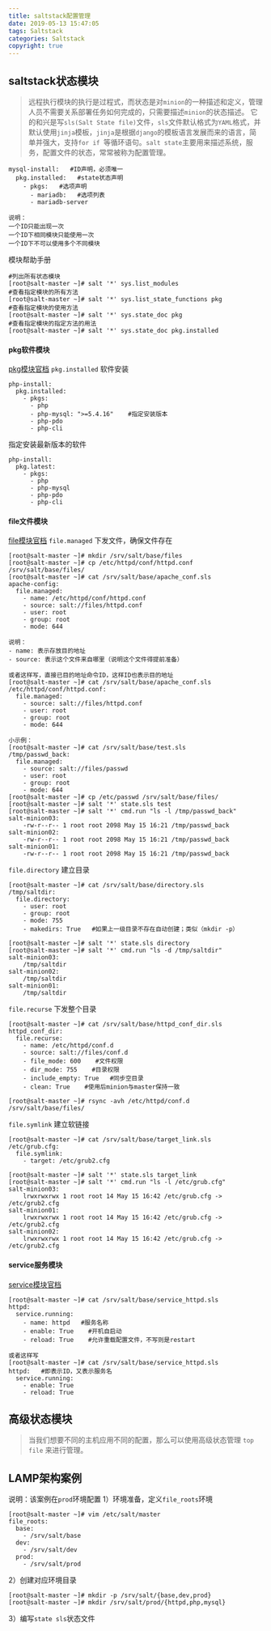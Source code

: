 ```yaml
---
title: saltstack配置管理
date: 2019-05-13 15:47:05
tags: Saltstack
categories: Saltstack
copyright: true
---
```

## saltstack状态模块
>远程执行模块的执行是过程式，而状态是对`minion`的一种描述和定义，管理人员不需要关系部署任务如何完成的，只需要描述`minion`的状态描述。
它的和兴是写`sls(Salt State file)`文件，`sls`文件默认格式为`YAML`格式，并默认使用`jinja`模板，`jinja`是根据`django`的模板语言发展而来的语言，简单并强大，支持`for if `等循环语句。`salt state`主要用来描述系统，服务，配置文件的状态，常常被称为配置管理。

```
mysql-install:   #ID声明，必须唯一
  pkg.installed:   #state状态声明
    - pkgs:   #选项声明
      - mariadb:   #选项列表
      - mariadb-server

说明：
一个ID只能出现一次
一个ID下相同模块只能使用一次
一个ID下不可以使用多个不同模块
```
模块帮助手册
```
#列出所有状态模块
[root@salt-master ~]# salt '*' sys.list_modules
#查看指定模块的所有方法
[root@salt-master ~]# salt '*' sys.list_state_functions pkg
#查看指定模块的使用方法
[root@salt-master ~]# salt '*' sys.state_doc pkg
#查看指定模块的指定方法的用法
[root@salt-master ~]# salt '*' sys.state_doc pkg.installed
```
#### pkg软件模块
[pkg模块官档](https://docs.saltstack.com/en/latest/ref/states/all/salt.states.pkg.html)
`pkg.installed` 软件安装
```
php-install:
  pkg.installed:
    - pkgs:
      - php
      - php-mysql: ">=5.4.16"    #指定安装版本
      - php-pdo
      - php-cli
```
指定安装最新版本的软件
```
php-install:
  pkg.latest:
    - pkgs:
      - php
      - php-mysql
      - php-pdo
      - php-cli
```
#### file文件模块
[file模块官档](https://docs.saltstack.com/en/latest/ref/states/all/salt.states.file.html)
`file.managed` 下发文件，确保文件存在
```
[root@salt-master ~]# mkdir /srv/salt/base/files
[root@salt-master ~]# cp /etc/httpd/conf/httpd.conf /srv/salt/base/files/
[root@salt-master ~]# cat /srv/salt/base/apache_conf.sls 
apache-config:
  file.managed:
    - name: /etc/httpd/conf/httpd.conf
    - source: salt://files/httpd.conf
    - user: root
    - group: root
    - mode: 644

说明：
- name: 表示存放目的地址
- source: 表示这个文件来自哪里（说明这个文件得提前准备）

或者这样写，直接已目的地址命令ID，这样ID也表示目的地址
[root@salt-master ~]# cat /srv/salt/base/apache_conf.sls 
/etc/httpd/conf/httpd.conf:
  file.managed:
    - source: salt://files/httpd.conf
    - user: root
    - group: root
    - mode: 644
```
```
小示例：
[root@salt-master ~]# cat /srv/salt/base/test.sls 
/tmp/passwd_back:
  file.managed:
    - source: salt://files/passwd
    - user: root
    - group: root
    - mode: 644
[root@salt-master ~]# cp /etc/passwd /srv/salt/base/files/
[root@salt-master ~]# salt '*' state.sls test
[root@salt-master ~]# salt '*' cmd.run "ls -l /tmp/passwd_back"
salt-minion03:
    -rw-r--r-- 1 root root 2098 May 15 16:21 /tmp/passwd_back
salt-minion02:
    -rw-r--r-- 1 root root 2098 May 15 16:21 /tmp/passwd_back
salt-minion01:
    -rw-r--r-- 1 root root 2098 May 15 16:21 /tmp/passwd_back
```
`file.directory` 建立目录
```
[root@salt-master ~]# cat /srv/salt/base/directory.sls 
/tmp/saltdir:
  file.directory:
    - user: root
    - group: root
    - mode: 755
    - makedirs: True   #如果上一级目录不存在自动创建；类似（mkdir -p）

[root@salt-master ~]# salt '*' state.sls directory
[root@salt-master ~]# salt '*' cmd.run "ls -d /tmp/saltdir"
salt-minion03:
    /tmp/saltdir
salt-minion02:
    /tmp/saltdir
salt-minion01:
    /tmp/saltdir
```
`file.recurse` 下发整个目录
```
[root@salt-master ~]# cat /srv/salt/base/httpd_conf_dir.sls
httpd_conf_dir:
  file.recurse:
    - name: /etc/httpd/conf.d
    - source: salt://files/conf.d
    - file_mode: 600    #文件权限
    - dir_mode: 755    #目录权限
    - include_empty: True   #同步空目录
    - clean: True    #使用后minion与master保持一致

[root@salt-master ~]# rsync -avh /etc/httpd/conf.d /srv/salt/base/files/
```
`file.symlink` 建立软链接
```
[root@salt-master ~]# cat /srv/salt/base/target_link.sls 
/etc/grub.cfg:
  file.symlink:
    - target: /etc/grub2.cfg

[root@salt-master ~]# salt '*' state.sls target_link
[root@salt-master ~]# salt '*' cmd.run "ls -l /etc/grub.cfg"
salt-minion03:
    lrwxrwxrwx 1 root root 14 May 15 16:42 /etc/grub.cfg -> /etc/grub2.cfg
salt-minion01:
    lrwxrwxrwx 1 root root 14 May 15 16:42 /etc/grub.cfg -> /etc/grub2.cfg
salt-minion02:
    lrwxrwxrwx 1 root root 14 May 15 16:42 /etc/grub.cfg -> /etc/grub2.cfg
```
#### service服务模块
[service模块官档](https://docs.saltstack.com/en/latest/ref/states/all/salt.states.service.html)
```
[root@salt-master ~]# cat /srv/salt/base/service_httpd.sls 
httpd:
  service.running:
    - name: httpd   #服务名称
    - enable: True    #开机自启动
    - reload: True    #允许重载配置文件，不写则是restart

或者这样写
[root@salt-master ~]# cat /srv/salt/base/service_httpd.sls 
httpd:   #即表示ID，又表示服务名
  service.running:
    - enable: True
    - reload: True
```
## 高级状态模块
>当我们想要不同的主机应用不同的配置，那么可以使用高级状态管理 `top file`
来进行管理。

## LAMP架构案例
说明：该案例在`prod`环境配置
1）环境准备，定义`file_roots`环境
```
[root@salt-master ~]# vim /etc/salt/master
file_roots:
  base:
    - /srv/salt/base
  dev:
    - /srv/salt/dev
  prod:
    - /srv/salt/prod
```
2）创建对应环境目录
```
[root@salt-master ~]# mkdir -p /srv/salt/{base,dev,prod}
[root@salt-master ~]# mkdir /srv/salt/prod/{httpd,php,mysql}
```
3）编写`state sls`状态文件
